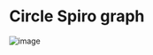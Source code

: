 # Circle Spiro graph
![image](https://user-images.githubusercontent.com/114591698/216288810-ed7cc88c-e732-4e9e-9c53-3e1c879537ee.png)
